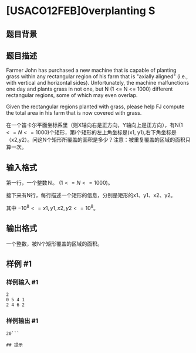 # [USACO12FEB]Overplanting S

## 题目背景



## 题目描述

Farmer John has purchased a new machine that is capable of planting grass within any rectangular region of his farm that is "axially aligned" (i.e., with vertical and horizontal sides).  Unfortunately, the machine malfunctions one day and plants grass in not one, but N (1 <= N <= 1000) different rectangular regions, some of which may even overlap.

Given the rectangular regions planted with grass, please help FJ compute the total area in his farm that is now covered with grass.

在一个笛卡尔平面坐标系里（则X轴向右是正方向，Y轴向上是正方向），有N($1<=N<=1000$)个矩形，第i个矩形的左上角坐标是(x1, y1),右下角坐标是（x2,y2）。问这N个矩形所覆盖的面积是多少？注意：被重复覆盖的区域的面积只算一次。


## 输入格式

第一行，一个整数Ｎ。 ($1<=N<=1000$)。

接下来有N行，每行描述一个矩形的信息，分别是矩形的x1、y1、x2、y2。

其中 $-10^8<=x1,y1,x2,y2<=10^8$。


## 输出格式

一个整数，被N个矩形覆盖的区域的面积。


## 样例 #1

### 样例输入 #1
```
2
0 5 4 1
2 4 6 2
```

### 样例输出 #1

```
20```

## 提示



